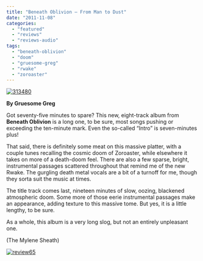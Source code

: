 ```yaml
---
title: "Beneath Oblivion – From Man to Dust"
date: "2011-11-08"
categories: 
  - "featured"
  - "reviews"
  - "reviews-audio"
tags: 
  - "beneath-oblivion"
  - "doom"
  - "gruesome-greg"
  - "rwake"
  - "zoroaster"
---
```


[![](http://www.hellbound.ca/wp-content/uploads/2011/11/313480.jpg "313480")](http://www.hellbound.ca/wp-content/uploads/2011/11/313480.jpg)

**By Gruesome Greg**

Got seventy-five minutes to spare? This new, eight-track album from **Beneath Oblivion** is a long one, to be sure, most songs pushing or exceeding the ten-minute mark. Even the so-called “Intro” is seven-minutes plus!

That said, there is definitely some meat on this massive platter, with a couple tunes recalling the cosmic doom of Zoroaster, while elsewhere it takes on more of a death-doom feel. There are also a few sparse, bright, instrumental passages scattered throughout that remind me of the new Rwake. The gurgling death metal vocals are a bit of a turnoff for me, though they sorta suit the music at times.

The title track comes last, nineteen minutes of slow, oozing, blackened atmospheric doom. Some more of those eerie instrumental passages make an appearance, adding texture to this massive tome. But yes, it is a little lengthy, to be sure.

As a whole, this album is a very long slog, but not an entirely unpleasant one.

(The Mylene Sheath)

[![](http://www.hellbound.ca/wp-content/uploads/2009/08/review65.png "review65")](http://www.hellbound.ca/wp-content/uploads/2009/08/review65.png)
